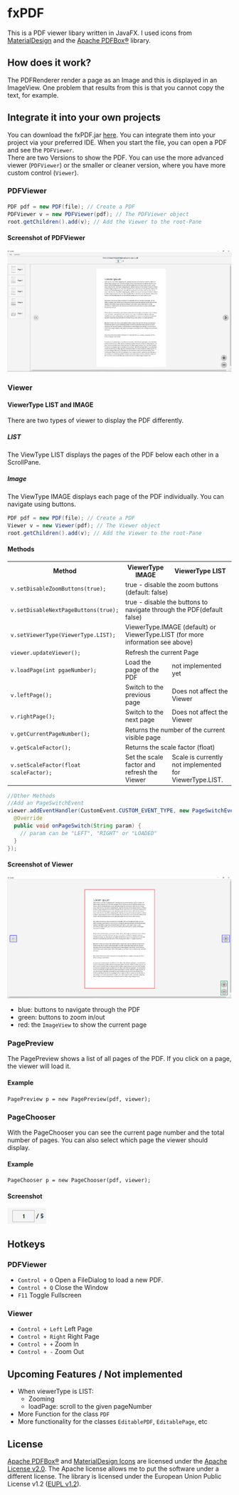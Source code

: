 # fxPDF
This is a PDF viewer libary written in JavaFX. I used icons from [MaterialDesign](https://material.io/resources/icons/) 
and the [Apache PDFBox®](https://pdfbox.apache.org/) library.
## How does it work?
The PDFRenderer render a page as an Image and this is displayed in an ImageView. One problem that results from this is that you cannot copy the text, for example.
## Integrate it into your own projects
You can download the fxPDF.jar [here](https://github.com/Patr1ick/fxPDF/releases/). You can integrate them into your project via your preferred IDE. When you start the file, you can open a PDF and see the `PDFViewer`.  
There are two Versions to show the PDF. You can use the more advanced viewer (`PDFViewer`) or the smaller or cleaner version, where you have more custom control (`Viewer`).
### PDFViewer
```java
PDF pdf = new PDF(file); // Create a PDF 
PDFViewer v = new PDFViewer(pdf); // The PDFViewer object
root.getChildren().add(v); // Add the Viewer to the root-Pane
```
#### Screenshot of PDFViewer
![Screenshot of example](https://github.com/Patr1ick/fxPDF/blob/master/pdfviewer.png "PDFViewer")
### Viewer
#### ViewerType LIST and IMAGE
There are two types of viewer to display the PDF differently.
##### LIST
The ViewType LIST displays the pages of the PDF below each other in a ScrollPane.
##### Image
The ViewType IMAGE displays each page of the PDF individually. You can navigate using buttons.
```java
PDF pdf = new PDF(file); // Create a PDF 
Viewer v = new Viewer(pdf); // The Viewer object
root.getChildren().add(v); // Add the Viewer to the root-Pane
``` 
#### Methods
<table>
  <tr>
    <th>Method</th>
    <th>ViewerType IMAGE</th>
    <th>ViewerType LIST</th>
  </tr>
  <tr>
    <td><code>v.setDisableZoomButtons(true);</code></td>
    <td colspan=2>true - disable the zoom buttons (default: false)</td>
  </tr>
  <tr>
    <td><code>v.setDisableNextPageButtons(true);</code></td>
    <td colspan=2 >true - disable the buttons to navigate through the PDF(default false)</td>
  </tr> 
  <tr>
    <td><code>v.setViewerType(ViewerType.LIST);</code></td>
    <td colspan=2 >ViewerType.IMAGE (default) or ViewerType.LIST (for more information see above)</td>
  </tr>
  <tr>
    <td><code>viewer.updateViewer();</code></td>
    <td colspan=2>Refresh the current Page</td>
  </tr>
  <tr>
    <td><code>v.loadPage(int pgaeNumber);</code></td>
    <td>Load the page of the PDF</td>
    <td>not implemented yet</td>
  </tr>
  <tr>
    <td><code>v.leftPage();</code></td>
    <td>Switch to the previous page</td>
    <td>Does not affect the Viewer</td>
  </tr>
  <tr>
    <td><code>v.rightPage();</code></td>
    <td>Switch to the next page</td>
    <td>Does not affect the Viewer</td>
  </tr>
  <tr>
    <td><code>v.getCurrentPageNumber();</code></td>
    <td colspan=2>Returns the number of the current visible page</td>
  </tr>
  <tr>
    <td><code>v.getScaleFactor();</code></td>
    <td colspan=2>Returns the scale factor (float)</td>
  </tr>
  <tr>
    <td><code>v.setScaleFactor(float scaleFactor);</code></td>
    <td>Set the scale factor and refresh the Viewer</td>
    <td>Scale is currently not implemented for ViewerType.LIST.</td>
  </tr>
</table>

```java
//Other Methods
//Add an PageSwitchEvent
viewer.addEventHandler(CustomEvent.CUSTOM_EVENT_TYPE, new PageSwitchEventHandler() {
  @Override
  public void onPageSwitch(String param) {
    // param can be "LEFT", "RIGHT" or "LOADED"
  }
});
```
#### Screenshot of Viewer
![Screenshot of viewer](https://github.com/Patr1ick/fxPDF/blob/master/viewer.png "Viewer")
- blue: buttons to navigate through the PDF
- green: buttons to zoom in/out
- red: the `ImageView` to show the current page 
### PagePreview
The PagePreview shows a list of all pages of the PDF. If you click on a page, the viewer will load it.
#### Example
`PagePreview p = new PagePreview(pdf, viewer);`
### PageChooser
With the PageChooser you can see the current page number and the total number of pages. You can also select which page the viewer should display.
#### Example
`PageChooser p = new PageChooser(pdf, viewer);`
#### Screenshot
![Screenshot of PageChooser](https://github.com/Patr1ick/fxPDF/blob/master/pagechooser.png "PageChooser")
## Hotkeys
### PDFViewer
- `Control + O` Open a FileDialog to load a new PDF.
- `Control + Q` Close the Window
- `F11` Toggle Fullscreen
### Viewer
- `Control + Left` Left Page
- `Control + Right` Right Page
- `Control + +` Zoom In
- `Control + -` Zoom Out

## Upcoming Features / Not implemented
- When viewerType is LIST:
  - Zooming
  - loadPage: scroll to the given pageNumber
- More Function for the class `PDF`
- More functionality for the classes `EditablePDF`, `EditablePage`, etc 
## License
[Apache PDFBox®](https://pdfbox.apache.org/) and [MaterialDesign Icons](https://material.io/resources/icons/) are licensed under the [Apache License v2.0](https://www.apache.org/licenses/LICENSE-2.0).
The Apache license allows me to put the software under a different license. The library is licensed under the European Union Public License v1.2 ([EUPL v1.2](https://eupl.eu/1.2/en/)).
